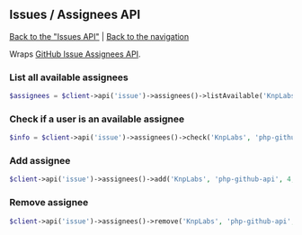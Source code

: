 ## Issues / Assignees API
[Back to the "Issues API"](../issues.md) | [Back to the navigation](../README.md)

Wraps [GitHub Issue Assignees API](https://developer.github.com/v3/issues/assignees/).

### List all available assignees

```php
$assignees = $client->api('issue')->assignees()->listAvailable('KnpLabs', 'php-github-api');
```

### Check if a user is an available assignee

```php
$info = $client->api('issue')->assignees()->check('KnpLabs', 'php-github-api', 'test-user');
```

### Add assignee

```php
$client->api('issue')->assignees()->add('KnpLabs', 'php-github-api', 4, ['assignees' => ['test-user']]);
```

### Remove assignee

```php
$client->api('issue')->assignees()->remove('KnpLabs', 'php-github-api', 4, ['assignees' => ['test-user']]);
```
